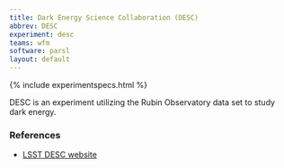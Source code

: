 ```yaml
---
title: Dark Energy Science Collaboration (DESC)
abbrev: DESC
experiment: desc
teams: wfm
software: parsl
layout: default
---
```


{% include experimentspecs.html %}

DESC is an experiment utilizing the Rubin Observatory data set to study dark energy.


### References

- [LSST DESC website](https://lsstdesc.org/)
